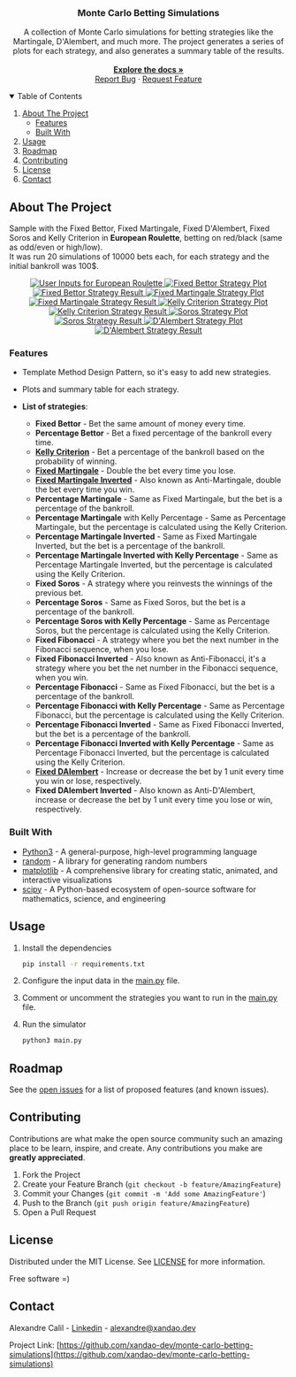 <br />
<p align="center">
  <h3 align="center">Monte Carlo Betting Simulations </h3>

  <p align="center">
    A collection of Monte Carlo simulations for betting strategies like the Martingale, D'Alembert, and much more. The project generates a series of plots for each strategy, and also generates a summary table of the results.
    <br />
    <br />
    <a href="https://github.com/xandao-dev/monte-carlo-betting-simulations"><strong>Explore the docs »</strong></a>
    <br />
    <a href="https://github.com/xandao-dev/monte-carlo-betting-simulations/issue">Report Bug</a>
    ·
    <a href="https://github.com/xandao-dev/monte-carlo-betting-simulations/issues">Request Feature</a>
  </p>
</p>

<!-- TABLE OF CONTENTS -->
<details open="open">
  <summary>Table of Contents</summary>
  <ol>
    <li>
      <a href="#about-the-project">About The Project</a>
      <ul>
        <li><a href="#features">Features</a></li>
        <li><a href="#built-with">Built With</a></li>
      </ul>
    </li>
    <li><a href="#usage">Usage</a></li>
    <li><a href="#roadmap">Roadmap</a></li>
    <li><a href="#contributing">Contributing</a></li>
    <li><a href="#license">License</a></li>
    <li><a href="#contact">Contact</a></li>
  </ol>
</details>


<!-- ABOUT THE PROJECT -->
## About The Project

  Sample with the Fixed Bettor, Fixed Martingale, Fixed D'Alembert, Fixed Soros and Kelly Criterion in <b>European Roulette</b>, betting on red/black (same as odd/even or high/low).
  <br>
  It was run 20 simulations of 10000 bets each, for each strategy and the initial bankroll was 100$.
<div align="center">
  <a href="https://github.com/xandao-dev/monte-carlo-betting-simulations">
    <img src="assets/user-inputs-european-roulette.png" alt="User Inputs for European Roulette">
    <img src="assets/fixed-bettor.png" alt="Fixed Bettor Strategy Plot">
    <img src="assets/fixed-bettor-result.png" alt="Fixed Bettor Strategy Result">
    <img src="assets/fixed-martingale.png" alt="Fixed Martingale Strategy Plot">
    <img src="assets/martingale-result.png" alt="Fixed Martingale Strategy Result">
    <img src="assets/kelly-criterion.png" alt="Kelly Criterion Strategy Plot">
    <img src="assets/kelly-criterion-result.png" alt="Kelly Criterion Strategy Result">
    <img src="assets/fixed-soros.png" alt="Soros Strategy Plot">
    <img src="assets/soros-result.png" alt="Soros Strategy Result">
    <img src="assets/fixed-dalembert.png" alt="D'Alembert Strategy Plot">
    <img src="assets/dalembert-results.png" alt="D'Alembert Strategy Result">
  </a>
</div>

### Features

* Template Method Design Pattern, so it's easy to add new strategies.
* Plots and summary table for each strategy.
* **List of strategies**:

  * **Fixed Bettor** - Bet the same amount of money every time.
  * **Percentage Bettor** - Bet a fixed percentage of the bankroll every time.
  * **[Kelly Criterion](https://en.wikipedia.org/wiki/Kelly_criterion)** - Bet a percentage of the bankroll based on the probability of winning.
  * **[Fixed Martingale](https://pt.wikipedia.org/wiki/Martingale)** - Double the bet every time you lose.
  * **[Fixed Martingale Inverted](https://en.wikipedia.org/wiki/Martingale_(betting_system)#Anti-martingale)** - Also known as Anti-Martingale, double the bet every time you win.
  * **Percentage Martingale** - Same as Fixed Martingale, but the bet is a percentage of the bankroll.
  * **Percentage Martingale** with Kelly Percentage - Same as Percentage Martingale, but the percentage is calculated using the Kelly Criterion.
  * **Percentage Martingale Inverted** - Same as Fixed Martingale Inverted, but the bet is a percentage of the bankroll.
  * **Percentage Martingale Inverted with Kelly Percentage** - Same as Percentage Martingale Inverted, but the percentage is calculated using the Kelly Criterion.
  * **Fixed Soros** - A strategy where you reinvests the winnings of the previous bet.
  * **Percentage Soros** - Same as Fixed Soros, but the bet is a percentage of the bankroll.
  * **Percentage Soros with Kelly Percentage** - Same as Percentage Soros, but the percentage is calculated using the Kelly Criterion.
  * **Fixed Fibonacci** - A strategy where you bet the next number in the Fibonacci sequence, when you lose.
  * **Fixed Fibonacci Inverted** - Also known as Anti-Fibonacci, it's a strategy where you bet the net number in the Fibonacci sequence, when you win.
  * **Percentage Fibonacci** - Same as Fixed Fibonacci, but the bet is a percentage of the bankroll.
  * **Percentage Fibonacci with Kelly Percentage** - Same as Percentage Fibonacci, but the percentage is calculated using the Kelly Criterion.
  * **Percentage Fibonacci Inverted** - Same as Fixed Fibonacci Inverted, but the bet is a percentage of the bankroll.
  * **Percentage Fibonacci Inverted with Kelly Percentage** - Same as Percentage Fibonacci Inverted, but the percentage is calculated using the Kelly Criterion.
  * **[Fixed DAlembert](https://en.wikipedia.org/wiki/D%27Alembert_system)** - Increase or decrease the bet by 1 unit every time you win or lose, respectively.
  * **Fixed DAlembert Inverted** - Also known as Anti-D'Alembert, increase or decrease the bet by 1 unit every time you lose or win, respectively.


### Built With

* [Python3](https://www.python.org/) - A general-purpose, high-level programming language
* [random](https://docs.python.org/3/library/random.html) - A library for generating random numbers
* [matplotlib](https://matplotlib.org/) - A comprehensive library for creating static, animated, and interactive visualizations
* [scipy](https://www.scipy.org/) - A Python-based ecosystem of open-source software for mathematics, science, and engineering

<!-- USAGE EXAMPLES -->
## Usage

1. Install the dependencies

    ```sh
    pip install -r requirements.txt
    ```
2. Configure the input data in the [main.py](./main.py) file.

3. Comment or uncomment the strategies you want to run in the [main.py](./main.py) file.

3. Run the simulator

    ```sh
    python3 main.py
    ```


<!-- ROADMAP -->
## Roadmap

See the [open issues](https://github.com/xandao-dev/monte-carlo-betting-simulations/issues) for a list of proposed features (and known issues).



<!-- CONTRIBUTING -->
## Contributing

Contributions are what make the open source community such an amazing place to be learn, inspire, and create. Any contributions you make are **greatly appreciated**.

1. Fork the Project
2. Create your Feature Branch (`git checkout -b feature/AmazingFeature`)
3. Commit your Changes (`git commit -m 'Add some AmazingFeature'`)
4. Push to the Branch (`git push origin feature/AmazingFeature`)
5. Open a Pull Request

<!-- LICENSE -->
## License

Distributed under the MIT License. See [LICENSE](./LICENSE.md) for more information.

Free software =)


<!-- CONTACT -->
## Contact

Alexandre Calil - [Linkedin](https://www.linkedin.com/in/xandao-dev/) - [alexandre@xandao.dev](mailto:alexandre@xandao.dev)

Project Link: [https://github.com/xandao-dev/monte-carlo-betting-simulations](https://github.com/xandao-dev/monte-carlo-betting-simulations)
